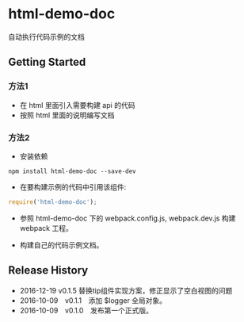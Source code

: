 # html-demo-doc
自动执行代码示例的文档

## Getting Started

### 方法1

- 在 html 里面引入需要构建 api 的代码
- 按照 html 里面的说明编写文档

### 方法2

- 安装依赖

```shell
npm install html-demo-doc --save-dev
```

- 在要构建示例的代码中引用该组件:

```js
require('html-demo-doc');
```

- 参照 html-demo-doc 下的 webpack.config.js, webpack.dev.js 构建 webpack 工程。

- 构建自己的代码示例文档。

## Release History

 * 2016-12-19 v0.1.5 替换tip组件实现方案，修正显示了空白视图的问题
 * 2016-10-09 v0.1.1 添加 $logger 全局对象。
 * 2016-10-09 v0.1.0 发布第一个正式版。